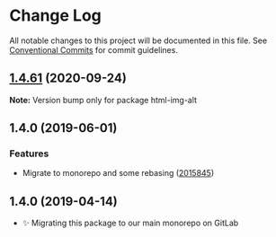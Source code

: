 # Change Log

All notable changes to this project will be documented in this file.
See [Conventional Commits](https://conventionalcommits.org) for commit guidelines.

## [1.4.61](https://gitlab.com/codsen/codsen/compare/html-img-alt@1.4.60...html-img-alt@1.4.61) (2020-09-24)

**Note:** Version bump only for package html-img-alt





## 1.4.0 (2019-06-01)

### Features

- Migrate to monorepo and some rebasing ([2015845](https://gitlab.com/codsen/codsen/commit/2015845))

## 1.4.0 (2019-04-14)

- ✨ Migrating this package to our main monorepo on GitLab
